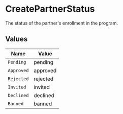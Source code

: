 # CreatePartnerStatus

The status of the partner's enrollment in the program.


## Values

| Name       | Value      |
| ---------- | ---------- |
| `Pending`  | pending    |
| `Approved` | approved   |
| `Rejected` | rejected   |
| `Invited`  | invited    |
| `Declined` | declined   |
| `Banned`   | banned     |